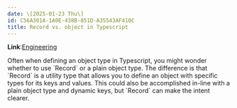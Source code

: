 ```yaml
---
date: \[2025-01-23 Thu\]
id: C56A301A-1A0E-438B-851D-A35543AF410C
title: Record vs. object in Typescript
---
```


**Link**:[Engineering](id:CC58D5BD-1B6F-4464-AFC2-C805ED1B425D)

Often when defining an object type in Typescript, you might wonder
whether to use \`Record\` or a plain object type. The difference is that
\`Record\` is a utility type that allows you to define an object with
specific types for its keys and values. This could also be accomplished
in-line with a plain object type and dynamic keys, but \`Record\` can
make the intent clearer.
